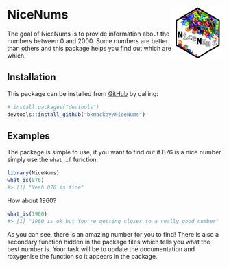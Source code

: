 
<!-- README.md is generated from README.Rmd. Please edit that file -->

# NiceNums <img src='man/figures/logo.png' align="right" height="119" />

<!-- badges: start -->

<!-- badges: end -->

The goal of NiceNums is to provide information about the numbers between
0 and 2000. Some numbers are better than others and this package helps
you find out which are which.

## Installation

This package can be installed from [GitHub](https://github.com/) by
calling:

``` r
# install.packages("devtools")
devtools::install_github("bkmackay/NiceNums")
```

## Examples

The package is simple to use, if you want to find out if 876 is a nice
number simply use the `what_if` function:

``` r
library(NiceNums)
what_is(876)
#> [1] "Yeah 876 is fine"
```

How about 1960?

``` r
what_is(1960)
#> [1] "1960 is ok but You're getting closer to a really good number"
```

As you can see, there is an amazing number for you to find\! There is
also a secondary function hidden in the package files which tells you
what the best number is. Your task will be to update the documentation
and roxygenise the function so it appears in the package.
